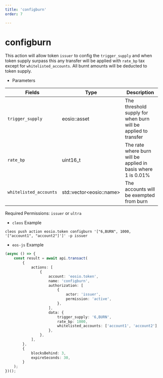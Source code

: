 ```yaml
---
title: 'configburn'
order: 7

---
```


# configburn

This action will allow token `issuer` to config the `trigger_supply` and when token supply surpass this any transfer will be applied with `rate_bp` tax except for `whitelisted_accounts`. All burnt amounts will be deducted to token supply.

-   Parameters

| Fields                 | Type                      | Description                                                    |
| ---------------------- | ------------------------- | -------------------------------------------------------------- |
| `trigger_supply`       | eosio::asset              | The threshold supply for when burn will be applied to transfer |
| `rate_bp`              | uint16_t                  | The rate where burn will be applied in basis where 1 is 0.01%  |
| `whitelisted_accounts` | std::vector\<eosio::name> | The accounts will be exempted from burn                        |

Required Permissions: `issuer` or `ultra`

-   `cleos` Example

```shell script
cleos push action eosio.token configburn '["6,BURN", 1000, '["account1", "account2"]']' -p issuer
```

-   `eos-js` Example

```typescript
(async () => {
    const result = await api.transact(
        {
            actions: [
                {
                    account: 'eosio.token',
                    name: 'configburn',
                    authorization: [
                        {
                            actor: 'issuer',
                            permission: 'active',
                        },
                    ],
                    data: {
                        trigger_supply: '6,BURN',
                        rate_bp: 1000,
                        whitelisted_accounts: ['account1', 'account2'],
                    },
                },
            ],
        },
        {
            blocksBehind: 3,
            expireSeconds: 30,
        }
    );
})();
```
